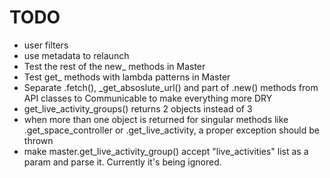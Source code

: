 # TODO
* user filters
* use metadata to relaunch
* Test the rest of the new_ methods in Master
* Test get_ methods with lambda patterns in Master
* Separate .fetch(), _get_absoslute_url() and part of .new() methods from API classes to Communicable to make everything more DRY
* get_live_activity_groups() returns 2 objects instead of 3
* when more than one object is returned for singular methods like .get_space_controller or .get_live_activity, a proper exception should be thrown
* make master.get_live_activity_group() accept "live_activities" list as a param and parse it. Currently it's being ignored.
